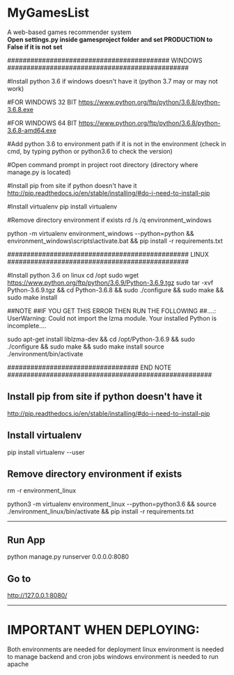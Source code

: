 # MyGamesList
A web-based games recommender system
<br>
**Open settings.py inside gamesproject folder and set PRODUCTION to False if it is not set**

########################################## WINDOWS ###############################################

#Install python 3.6 if windows doesn't have it (python 3.7 may or may not work)

#FOR WINDOWS 32 BIT
https://www.python.org/ftp/python/3.6.8/python-3.6.8.exe

#FOR WINDOWS 64 BIT
https://www.python.org/ftp/python/3.6.8/python-3.6.8-amd64.exe



#Add python 3.6 to environment path if it is not in the environment (check in cmd, by typing python or python3.6 to check the version)

#Open command prompt in project root directory (directory where manage.py is located)

#Install pip from site if python doesn't have it
http://pip.readthedocs.io/en/stable/installing/#do-i-need-to-install-pip

#Install virtualenv
pip install virtualenv

#Remove directory environment if exists
rd /s /q environment_windows

python -m virtualenv  environment_windows --python=python && environment_windows\scripts\activate.bat && pip install -r requirements.txt



############################################### LINUX ###############################################

#Install python 3.6 on linux
cd /opt
sudo wget https://www.python.org/ftp/python/3.6.9/Python-3.6.9.tgz
sudo tar -xvf Python-3.6.9.tgz && cd Python-3.6.8 && sudo ./configure && sudo make && sudo make install

##NOTE
##IF YOU GET THIS ERROR THEN RUN THE FOLLOWING
##....: UserWarning: Could not import the lzma module. Your installed Python is incomplete....

sudo apt-get install liblzma-dev && cd /opt/Python-3.6.9 && sudo ./configure && sudo make && sudo make install
source ./environment/bin/activate

##################################  END NOTE  #####################################################

## Install pip from site if python doesn't have it
http://pip.readthedocs.io/en/stable/installing/#do-i-need-to-install-pip

## Install virtualenv
pip install virtualenv --user

## Remove directory environment if exists
rm -r environment_linux


python3 -m virtualenv  environment_linux --python=python3.6 && source ./environment_linux/bin/activate && pip install -r requirements.txt


--------------------------------------------------------------------------------------------------------------

## Run App
python manage.py runserver 0.0.0.0:8080

## Go to 
http://127.0.0.1:8080/



-------------------------------------------------------
# IMPORTANT WHEN DEPLOYING:
Both environments are needed for deployment
linux environment is needed to manage backend and cron jobs 
windows environment is needed to run apache
